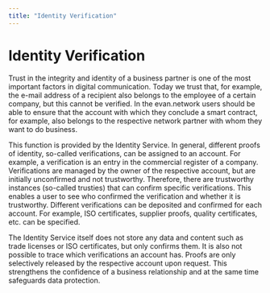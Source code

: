 ```yaml
---
title: "Identity Verification"
---
```


# Identity Verification

Trust in the integrity and identity of a business partner is one of the most important factors in digital communication. Today we trust that, for example, the e-mail address of a recipient also belongs to the employee of a certain company, but this cannot be verified. In the evan.network users should be able to ensure that the account with which they conclude a smart contract, for example, also belongs to the respective network partner with whom they want to do business.

This function is provided by the Identity Service. In general, different proofs of identity, so-called verifications, can be assigned to an account. For example, a verification is an entry in the commercial register of a company. Verifications are managed by the owner of the respective account, but are initially unconfirmed and not trustworthy. Therefore, there are trustworthy instances (so-called trusties) that can confirm specific verifications. This enables a user to see who confirmed the verification and whether it is trustworthy. Different verifications can be deposited and confirmed for each account. For example, ISO certificates, supplier proofs, quality certificates, etc. can be specified.

The Identity Service itself does not store any data and content such as trade licenses or ISO certificates, but only confirms them. It is also not possible to trace which verifications an account has. Proofs are only selectively released by the respective account upon request. This strengthens the confidence of a business relationship and at the same time safeguards data protection.

